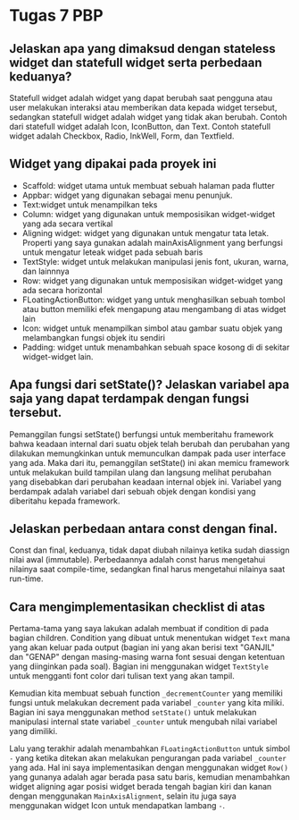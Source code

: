 # Tugas 7 PBP #

## Jelaskan apa yang dimaksud dengan stateless widget dan statefull widget serta perbedaan keduanya?
Statefull widget adalah widget yang dapat berubah saat pengguna atau user melakukan interaksi atau memberikan data kepada widget tersebut, sedangkan statefull widget adalah widget yang tidak akan berubah. Contoh dari statefull widget adalah Icon, IconButton, dan Text. Contoh statefull widget adalah Checkbox, Radio, InkWell, Form, dan Textfield.

## Widget yang dipakai pada proyek ini ##
* Scaffold: widget utama untuk membuat sebuah halaman pada flutter
* Appbar: widget yang digunakan sebagai menu penunjuk.
* Text:widget untuk menampilkan teks
* Column: widget yang digunakan untuk memposisikan widget-widget yang ada secara vertikal
* Aligning widget: widget yang digunakan untuk mengatur tata letak. Properti yang saya gunakan adalah mainAxisAlignment yang berfungsi untuk mengatur leteak widget pada sebuah baris 
* TextStyle: widget untuk melakukan manipulasi jenis font, ukuran, warna, dan lainnnya
* Row: widget yang digunakan untuk memposisikan widget-widget yang ada secara horizontal
* FLoatingActionButton: widget yang untuk menghasilkan sebuah tombol atau button memiliki efek mengapung atau mengambang di atas widget lain
* Icon: widget untuk menampilkan simbol atau gambar suatu objek yang melambangkan fungsi objek itu sendiri
* Padding: widget untuk menambahkan sebuah space kosong di di sekitar widget-widget lain.

## Apa fungsi dari setState()? Jelaskan variabel apa saja yang dapat terdampak dengan fungsi tersebut. ##
Pemanggilan fungsi setState() berfungsi untuk memberitahu framework bahwa keadaan internal dari suatu objek telah berubah dan perubahan yang dilakukan memungkinkan untuk memunculkan dampak pada user interface yang ada. Maka dari itu, pemanggilan setState() ini akan memicu framework untuk melakukan build tampilan ulang dan langsung melihat perubahan yang disebabkan dari perubahan keadaan internal objek ini. Variabel yang berdampak adalah variabel dari sebuah objek dengan kondisi yang diberitahu kepada framework.


## Jelaskan perbedaan antara const dengan final. ##
Const dan final, keduanya, tidak dapat diubah nilainya ketika sudah diassign nilai awal (immutable). Perbedaannya adalah const harus mengetahui nilainya saat compile-time, sedangkan final harus mengetahui nilainya saat run-time.

## Cara mengimplementasikan checklist di atas ##
Pertama-tama yang saya lakukan adalah membuat if condition di pada bagian children. Condition yang dibuat untuk menentukan widget ```Text``` mana yang akan keluar pada output (bagian ini yang akan berisi text "GANJIL" dan "GENAP" dengan masing-masing warna font sesuai dengan ketentuan yang diinginkan pada soal). Bagian ini menggunakan widget ```TextStyle``` untuk mengganti font color dari tulisan text yang akan tampil.

Kemudian kita membuat sebuah function ```_decrementCounter``` yang memiliki fungsi untuk melakukan decrement pada variabel ```_counter``` yang kita miliki. Bagian ini saya menggunakan method ```setState()``` untuk melakukan manipulasi internal state variabel ```_counter``` untuk mengubah nilai variabel yang dimiliki.

Lalu yang terakhir adalah menambahkan ```FLoatingActionButton``` untuk simbol ```-``` yang ketika ditekan akan melakukan pengurangan pada variabel ```_counter``` yang ada. Hal ini saya implementasikan dengan menggunakan widget ```Row()``` yang gunanya adalah agar berada pasa satu baris, kemudian menambahkan widget aligning agar posisi widget berada tengah bagian kiri dan kanan dengan menggunakan ```MainAxisAlignment```, selain itu juga saya menggunakan widget Icon untuk mendapatkan lambang ```-```. 